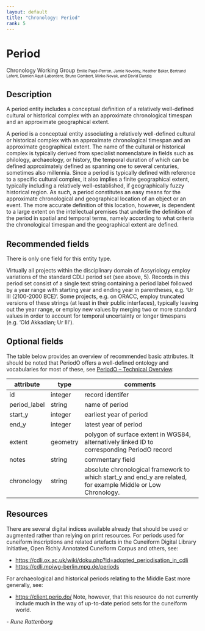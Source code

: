 ```yaml
---
layout: default
title: "Chronology: Period"
rank: 5
---
```


# Period
Chronology Working Group 
<font size=1>Émilie Pagé-Perron, Jamie Novotny, Heather Baker, Bertrand Lafont, Damien Agut-Labordere, Bruno Gombert, Mirko Novak, and David Danzig</font>  

## 
      
## Description
A period entity includes a conceptual definition of a relatively well-defined cultural or historical complex with an approximate chronological timespan and an approximate geographical extent.   
  
A period is a conceptual entity associating a relatively well-defined cultural or historical complex with an approximate chronological timespan and an approximate geographical extent. The name of the cultural or historical complex is typically derived from specialist nomenclature in fields such as philology, archaeology, or history, the temporal duration of which can be defined approximately defined as spanning one to several centuries, sometimes also millennia. Since a period is typically defined with reference to a specific cultural complex, it also implies a finite geographical extent, typically including a relatively well-established, if geographically fuzzy historical region. As such, a period constitutes an easy means for the approximate chronological and geographical location of an object or an event. The more accurate definition of this location, however, is dependent to a large extent on the intellectual premises that underlie the definition of the period in spatial and temporal terms, namely according to what criteria the chronological timespan and the geographical extent are defined.
  
## Recommended fields
There is only one field for this entity type.  
  
Virtually all projects within the disciplinary domain of Assyriology employ variations of the standard CDLI period set (see above, 5). Records in this period set consist of a single text string containing a period label followed by a year range with starting year and ending year in parentheses, e.g. ‘Ur III (2100-2000 BCE)’. Some projects, e.g. on ORACC, employ truncated versions of these strings (at least in their public interfaces), typically leaving out the year range, or employ new values by merging two or more standard values in order to account for temporal uncertainty or longer timespans (e.g. ‘Old Akkadian; Ur III’).

## Optional fields
The table below provides an overview of recommended basic attributes. It should be noted that PeriodO offers a well-defined ontology and vocabularies for most of these, see [PeriodO – Technical Overview](https://perio.do/technical-overview/).

| attribute    | type     | comments                                                                                                       |
|--------------|----------|----------------------------------------------------------------------------------------------------------------|
| id           | integer  | record identifer                                                                                               |
| period_label | string   | name of period                                                                                                 |
| start_y      | integer  | earliest year of period                                                                                        |
| end_y        | integer  | latest year of period                                                                                          |
| extent       | geometry | polygon of surface extent in WGS84, alternatively linked ID to corresponding PeriodO record                    |
| notes        | string   | commentary field                                                                                               |
| chronology   | string   | absolute chronological framework to which start_y and end_y are related, for example Middle or Low Chronology. |

## Resources
There are several digital indices available already that should be used or augmented rather than relying on print resources. For periods used for cuneiform inscriptions and related artefacts in the Cuneiform Digital Library Initiative, Open Richly Annotated Cuneiform Corpus and others, see:

- <https://cdli.ox.ac.uk/wiki/doku.php?id=adopted_periodisation_in_cdli>
- <https://cdli.mpiwg-berlin.mpg.de/periods>
  
For archaeological and historical periods relating to the Middle East more generally, see:
- <https://client.perio.do/>
Note, however, that this resource do not currently include much in the way of up-to-date period sets for the cuneiform world.

*- Rune Rattenborg*
